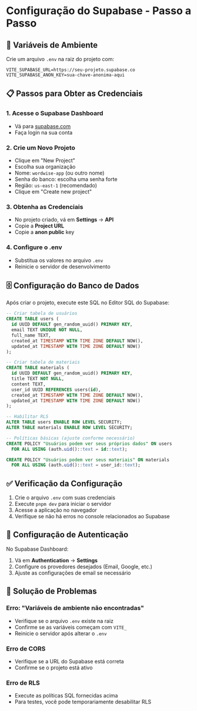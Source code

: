 # Configuração do Supabase - Passo a Passo

## 🔑 Variáveis de Ambiente

Crie um arquivo `.env` na raiz do projeto com:

```env
VITE_SUPABASE_URL=https://seu-projeto.supabase.co
VITE_SUPABASE_ANON_KEY=sua-chave-anonima-aqui
```

## 📋 Passos para Obter as Credenciais

### 1. Acesse o Supabase Dashboard
- Vá para [supabase.com](https://supabase.com)
- Faça login na sua conta

### 2. Crie um Novo Projeto
- Clique em "New Project"
- Escolha sua organização
- Nome: `wordwise-app` (ou outro nome)
- Senha do banco: escolha uma senha forte
- Região: `us-east-1` (recomendado)
- Clique em "Create new project"

### 3. Obtenha as Credenciais
- No projeto criado, vá em **Settings** → **API**
- Copie a **Project URL**
- Copie a **anon public** key

### 4. Configure o .env
- Substitua os valores no arquivo `.env`
- Reinicie o servidor de desenvolvimento

## 🗄️ Configuração do Banco de Dados

Após criar o projeto, execute este SQL no Editor SQL do Supabase:

```sql
-- Criar tabela de usuários
CREATE TABLE users (
  id UUID DEFAULT gen_random_uuid() PRIMARY KEY,
  email TEXT UNIQUE NOT NULL,
  full_name TEXT,
  created_at TIMESTAMP WITH TIME ZONE DEFAULT NOW(),
  updated_at TIMESTAMP WITH TIME ZONE DEFAULT NOW()
);

-- Criar tabela de materiais
CREATE TABLE materials (
  id UUID DEFAULT gen_random_uuid() PRIMARY KEY,
  title TEXT NOT NULL,
  content TEXT,
  user_id UUID REFERENCES users(id),
  created_at TIMESTAMP WITH TIME ZONE DEFAULT NOW(),
  updated_at TIMESTAMP WITH TIME ZONE DEFAULT NOW()
);

-- Habilitar RLS
ALTER TABLE users ENABLE ROW LEVEL SECURITY;
ALTER TABLE materials ENABLE ROW LEVEL SECURITY;

-- Políticas básicas (ajuste conforme necessário)
CREATE POLICY "Usuários podem ver seus próprios dados" ON users
  FOR ALL USING (auth.uid()::text = id::text);

CREATE POLICY "Usuários podem ver seus materiais" ON materials
  FOR ALL USING (auth.uid()::text = user_id::text);
```

## ✅ Verificação da Configuração

1. Crie o arquivo `.env` com suas credenciais
2. Execute `pnpm dev` para iniciar o servidor
3. Acesse a aplicação no navegador
4. Verifique se não há erros no console relacionados ao Supabase

## 🔐 Configuração de Autenticação

No Supabase Dashboard:
1. Vá em **Authentication** → **Settings**
2. Configure os provedores desejados (Email, Google, etc.)
3. Ajuste as configurações de email se necessário

## 🚨 Solução de Problemas

### Erro: "Variáveis de ambiente não encontradas"
- Verifique se o arquivo `.env` existe na raiz
- Confirme se as variáveis começam com `VITE_`
- Reinicie o servidor após alterar o `.env`

### Erro de CORS
- Verifique se a URL do Supabase está correta
- Confirme se o projeto está ativo

### Erro de RLS
- Execute as políticas SQL fornecidas acima
- Para testes, você pode temporariamente desabilitar RLS
